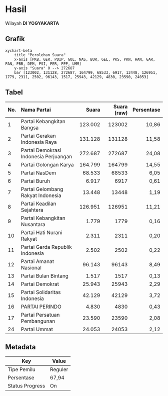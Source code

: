 # Hasil

Wilayah **DI YOGYAKARTA**

## Grafik

```mermaid
xychart-beta
    title "Perolehan Suara"
    x-axis [PKB, GER, PDIP, GOL, NAS, BUR, GEL, PKS, PKN, HAN, GAR, PAN, PBB, DEM, PSI, PER, PPP, UMM]
    y-axis "Suara" 0 --> 272687
    bar [123002, 131128, 272687, 164799, 68533, 6917, 13448, 126951, 1779, 2311, 2502, 96143, 1517, 25943, 42129, 4830, 23590, 24053]
```

## Tabel

| No. | Nama Partai                           | Suara   | Suara (raw) | Persentase |
|:--- |:------------------------------------- | -------:| -----------:| ----------:|
| 1   | Partai Kebangkitan Bangsa             | 123.002 | 123002      | 10,86      |
| 2   | Partai Gerakan Indonesia Raya         | 131.128 | 131128      | 11,58      |
| 3   | Partai Demokrasi Indonesia Perjuangan | 272.687 | 272687      | 24,08      |
| 4   | Partai Golongan Karya                 | 164.799 | 164799      | 14,55      |
| 5   | Partai NasDem                         | 68.533  | 68533       | 6,05       |
| 6   | Partai Buruh                          | 6.917   | 6917        | 0,61       |
| 7   | Partai Gelombang Rakyat Indonesia     | 13.448  | 13448       | 1,19       |
| 8   | Partai Keadilan Sejahtera             | 126.951 | 126951      | 11,21      |
| 9   | Partai Kebangkitan Nusantara          | 1.779   | 1779        | 0,16       |
| 10  | Partai Hati Nurani Rakyat             | 2.311   | 2311        | 0,20       |
| 11  | Partai Garda Republik Indonesia       | 2.502   | 2502        | 0,22       |
| 12  | Partai Amanat Nasional                | 96.143  | 96143       | 8,49       |
| 13  | Partai Bulan Bintang                  | 1.517   | 1517        | 0,13       |
| 14  | Partai Demokrat                       | 25.943  | 25943       | 2,29       |
| 15  | Partai Solidaritas Indonesia          | 42.129  | 42129       | 3,72       |
| 16  | PARTAI PERINDO                        | 4.830   | 4830        | 0,43       |
| 17  | Partai Persatuan Pembangunan          | 23.590  | 23590       | 2,08       |
| 24  | Partai Ummat                          | 24.053  | 24053       | 2,12       |


## Metadata

| Key             | Value   |
| --------------- | ------- |
| Tipe Pemilu     | Reguler |
| Persentase      | 67,94   |
| Status Progress | On      |



